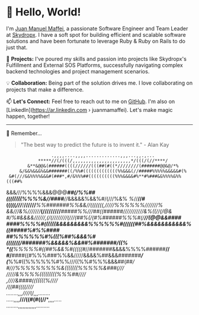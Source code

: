 # 👋 Hello, World! 

I'm [Juan Manuel Maffei](https://github.com/juanmamaffei), a passionate Software Engineer and Team Leader at [Skydropx](https://skydropx.com). I have a soft spot for building efficient and scalable software solutions and have been fortunate to leverage Ruby & Ruby on Rails to do just that.

🔭 **Projects:** I've poured my skills and passion into projects like Skydropx's Fulfillment and External SOS Platforms, successfully navigating complex backend technologies and project management scenarios.

💡 **Collaboration:** Being part of the solution drives me. I love collaborating on projects that make a difference.

📫 **Let's Connect:** Feel free to reach out to me on [GitHub](https://github.com/juanmamaffei). I'm also on [LinkedIn](https://ar.linkedin.com › juanmamaffei). Let's make magic happen, together!

---

💫 Remember...

> "The best way to predict the future is to invent it." - Alan Kay

                                                                      
                                                                                
                     .,,,,....,,,,.............,,,...,,.,...                    
                *****//(/(((/,,,,,,,,,,,,,,,,,,,,,,*/(((/(//****/               
            &**&@@&(######((((//////(((##(#((*////////(#######@@&@/*%           
         &/&&%&&&%&&#######((/%%#(((((((((((((%%&&&(//#####%%%%%&&&&&#(%        
     &#(///&&%%%%&&&#(###*,#/&%%%##((((((((((%%%&&&&#%**#%###&&%%%%&%%(((##%    
  &&&*/*//%%%%&&&@@@******##(/**%%##((((((((%%%%&//####***//*&&&&&%&&%#/(///%&% 
*%*//**//#(((((*///***/**//////***%%#######%%&&//(((((((,***/////*%%%%%%///////%
 &&///***&%//*///**//***(/////////***#####%%///##((######///////////**&%((//(/@&
    #/%#&&&&/**/**////,(/(////////(///(##%(/(#%######%%%#(*/******//(@@&&####   
       ####%%%%#((((((&&&&&&&&&%%%%%%#((((((##%&&&&&&&&&&&%((#####%#%%####      
          ##%*%%%%%#%(((%##%&&&%#(((((((/#######%&&&&&%&&##%#######/((%         
             *((**%%%%%#((##%&&%#(((((#*//#######&&&&%%%%######**//             
                 #/**####((#%%%###%%&&/////&&&&%##&&&#######***/                
                    (***%%#((%%%%%%#%%///((%%#%%%&&&##(##***/                   
                       #///%%%%%%%%%&(((((((%%%%%&###(//*/                      
                          /////&%%%%(((((((((%%%##////*                         
                             ,////&####(((((((%////                             
                                 */*((##((((////                                
                          ........,,,////*(/,,,........                         
                       .....,,,,**///((#(#((//***,,,,.....                      
                          ........,,,,,,,,,,,,.........                         
                                                                                
                                                                                
                                                                                
             
